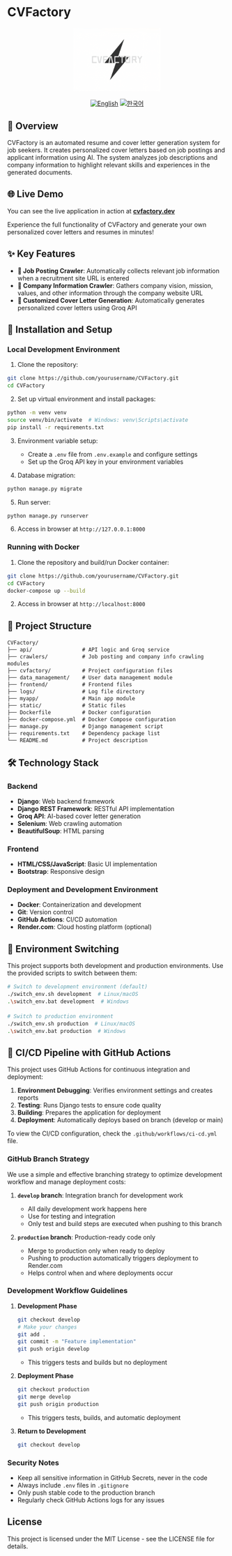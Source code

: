 # CVFactory

<div align="center">
  <img src="docs/images/logo.png" alt="CVFactory Logo" style="width:200px; height:auto;"/>
  <br>
  
  [![English](https://img.shields.io/badge/language-English-blue.svg)](README.md) [![한국어](https://img.shields.io/badge/language-한국어-red.svg)](README.ko.md)
</div>

## 📖 Overview
CVFactory is an automated resume and cover letter generation system for job seekers. It creates personalized cover letters based on job postings and applicant information using AI. The system analyzes job descriptions and company information to highlight relevant skills and experiences in the generated documents.

## 🌐 Live Demo

You can see the live application in action at **[cvfactory.dev](https://cvfactory.dev)**

Experience the full functionality of CVFactory and generate your own personalized cover letters and resumes in minutes!

## ✨ Key Features

- **📄 Job Posting Crawler**: Automatically collects relevant job information when a recruitment site URL is entered
- **🏢 Company Information Crawler**: Gathers company vision, mission, values, and other information through the company website URL
- **📝 Customized Cover Letter Generation**: Automatically generates personalized cover letters using Groq API

## 🚀 Installation and Setup

### Local Development Environment

1. Clone the repository:
```bash
git clone https://github.com/yourusername/CVFactory.git
cd CVFactory
```

2. Set up virtual environment and install packages:
```bash
python -m venv venv
source venv/bin/activate  # Windows: venv\Scripts\activate
pip install -r requirements.txt
```

3. Environment variable setup:
   - Create a `.env` file from `.env.example` and configure settings
   - Set up the Groq API key in your environment variables

4. Database migration:
```bash
python manage.py migrate
```

5. Run server:
```bash
python manage.py runserver
```

6. Access in browser at `http://127.0.0.1:8000`

### Running with Docker

1. Clone the repository and build/run Docker container:
```bash
git clone https://github.com/yourusername/CVFactory.git
cd CVFactory
docker-compose up --build
```

2. Access in browser at `http://localhost:8000`

## 📁 Project Structure

```
CVFactory/
├── api/                # API logic and Groq service
├── crawlers/           # Job posting and company info crawling modules
├── cvfactory/          # Project configuration files
├── data_management/    # User data management module
├── frontend/           # Frontend files
├── logs/               # Log file directory
├── myapp/              # Main app module
├── static/             # Static files
├── Dockerfile          # Docker configuration
├── docker-compose.yml  # Docker Compose configuration
├── manage.py           # Django management script
├── requirements.txt    # Dependency package list
└── README.md           # Project description
```

## 🛠 Technology Stack

### Backend
- **Django**: Web backend framework
- **Django REST Framework**: RESTful API implementation
- **Groq API**: AI-based cover letter generation
- **Selenium**: Web crawling automation
- **BeautifulSoup**: HTML parsing

### Frontend
- **HTML/CSS/JavaScript**: Basic UI implementation
- **Bootstrap**: Responsive design

### Deployment and Development Environment
- **Docker**: Containerization and development
- **Git**: Version control
- **GitHub Actions**: CI/CD automation
- **Render.com**: Cloud hosting platform (optional)

## 🔄 Environment Switching

This project supports both development and production environments. Use the provided scripts to switch between them:

```bash
# Switch to development environment (default)
./switch_env.sh development  # Linux/macOS
.\switch_env.bat development  # Windows

# Switch to production environment
./switch_env.sh production  # Linux/macOS
.\switch_env.bat production  # Windows
```

## 🚢 CI/CD Pipeline with GitHub Actions

This project uses GitHub Actions for continuous integration and deployment:

1. **Environment Debugging**: Verifies environment settings and creates reports
2. **Testing**: Runs Django tests to ensure code quality
3. **Building**: Prepares the application for deployment
4. **Deployment**: Automatically deploys based on branch (develop or main)

To view the CI/CD configuration, check the `.github/workflows/ci-cd.yml` file.

### GitHub Branch Strategy

We use a simple and effective branching strategy to optimize development workflow and manage deployment costs:

1. **`develop` branch**: Integration branch for development work
   - All daily development work happens here
   - Use for testing and integration
   - Only test and build steps are executed when pushing to this branch

2. **`production` branch**: Production-ready code only
   - Merge to production only when ready to deploy
   - Pushing to production automatically triggers deployment to Render.com
   - Helps control when and where deployments occur

### Development Workflow Guidelines

1. **Development Phase**
   ```bash
   git checkout develop
   # Make your changes
   git add .
   git commit -m "Feature implementation"
   git push origin develop
   ```
   - This triggers tests and builds but no deployment

2. **Deployment Phase**
   ```bash
   git checkout production
   git merge develop
   git push origin production
   ```
   - This triggers tests, builds, and automatic deployment
   
3. **Return to Development**
   ```bash
   git checkout develop
   ```

### Security Notes

- Keep all sensitive information in GitHub Secrets, never in the code
- Always include `.env` files in `.gitignore`
- Only push stable code to the production branch
- Regularly check GitHub Actions logs for any issues

## License

This project is licensed under the MIT License - see the LICENSE file for details.
